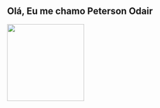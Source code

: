 ## Olá, Eu me chamo Peterson Odair

<div>
  <img height="180em" src="https://github-readme-stats.vercel.app/api/top-langs/?username=petodair&layout=compact&theme=algolia">
</div>
